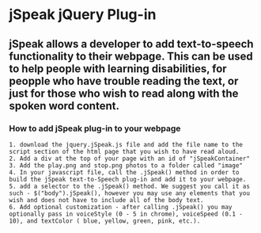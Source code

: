 # jSpeak jQuery Plug-in

## jSpeak allows a developer to add text-to-speech functionality to their webpage. This can be used to help people with learning disabilities, for peopple who have trouble reading the text, or just for those who wish to read along with the spoken word content. 

### How to add jSpeak plug-in to your webpage

	1. download the jquery.jSpeak.js file and add the file name to the script section of the html page that you wish to have read aloud.
	2. Add a div at the top of your page with an id of "jSpeakContainer"
	3. Add the play.png and stop.png photos to a folder called "image"
	4. In your javascript file, call the .jSpeak() method in order to build the jSpeak text-to-Speech plug-in and add it to your webpage.
	5. add a selector to the .jSpeak() method. We suggest you call it as such - $("body").jSpeak(), however you may use any elements that you wish and does not have to include all of the body text.
	6. Add optional customization - after calling .jSpeak() you may optionally pass in voiceStyle (0 - 5 in chrome), voiceSpeed (0.1 - 10), and textColor ( blue, yellow, green, pink, etc.).
